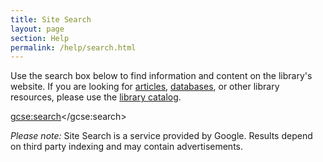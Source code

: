 ```yaml
---
title: Site Search
layout: page
section: Help
permalink: /help/search.html
---
```


Use the search box below to find information and content on the library's website.
If you are looking for [articles](/find/articles.html), [databases](https://libguides.uidaho.edu/az.php), or other library resources, please use the [library catalog](https://alliance-uidaho.primo.exlibrisgroup.com/discovery/search?vid=01ALLIANCE_UID:UID).

<script>
  (function () {
    var cx = '003965900948510015874:3imja4goig8';
    var gcse = document.createElement('script');
    gcse.type = 'text/javascript';
    gcse.async = true;
    gcse.src = (document.location.protocol == 'https:' ? 'https:' : 'http:') +
      '//www.google.com/cse/cse.js?cx=' + cx;
    var s = document.getElementsByTagName('script')[0];
    s.parentNode.insertBefore(gcse, s);
  })();
</script>
<gcse:search></gcse:search>

*Please note:* Site Search is a service provided by Google. 
Results depend on third party indexing and may contain advertisements.
